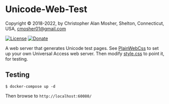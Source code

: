# Unicode-Web-Test

Copyright © 2018-2022, by Christopher Alan Mosher, Shelton, Connecticut, USA, cmosher01@gmail.com

[![License](https://img.shields.io/github/license/cmosher01/Unicode-Web-Test.svg)](https://www.gnu.org/licenses/gpl.html)
[![Donate](https://img.shields.io/badge/Donate-PayPal-green.svg)](https://www.paypal.com/cgi-bin/webscr?cmd=_s-xclick&hosted_button_id=CVSSQ2BWDCKQ2)

A web server that generates Unicode test pages.
See [PlainWebCss](https://github.com/cmosher01/PlainWebCss) to set up your own Universal Access web server.
Then modify [style.css](src/main/resources/nu/mine/mosher/unicode/style.css) to point it, for testing.

## Testing

```
$ docker-compose up -d
```
Then browse to `http://localhost:60080/`
